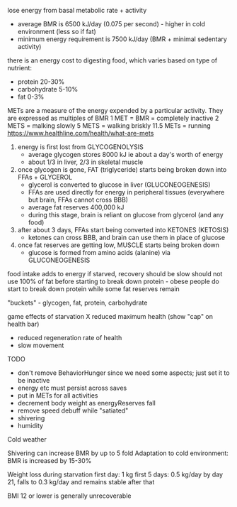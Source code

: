 lose energy from basal metabolic rate + activity
- average BMR is 6500 kJ/day (0.075 per second) - higher in cold environment (less so if fat)
- minimum energy requirement is 7500 kJ/day (BMR + minimal sedentary activity)

there is an energy cost to digesting food, which varies based on type of nutrient:
- protein 20-30%
- carbohydrate 5-10%
- fat 0-3%

METs are a measure of the energy expended by a particular activity.
They are expressed as multiples of BMR
1 MET = BMR = completely inactive
2 METS = malking slowly
5 METS = walking briskly
11.5 METs = running
https://www.healthline.com/health/what-are-mets

1. energy is first lost from GLYCOGENOLYSIS
   - average glycogen stores 8000 kJ ie about a day's worth of energy
   - about 1/3 in liver, 2/3 in skeletal muscle
2. once glycogen is gone, FAT (triglyceride) starts being broken down into FFAs + GLYCEROL
   - glycerol is converted to glucose in liver (GLUCONEOGENESIS)
   - FFAs are used directly for energy in peripheral tissues (everywhere but brain, FFAs cannot cross BBB)
   - average fat reserves 400,000 kJ
   - during this stage, brain is reliant on glucose from glycerol (and any food)
3. after about 3 days, FFAs start being converted into KETONES (KETOSIS)
   - ketones can cross BBB, and brain can use them in place of glucose
4. once fat reserves are getting low, MUSCLE starts being broken down
   - glucose is formed from amino acids (alanine) via GLUCONEOGENESIS

food intake adds to energy
if starved, recovery should be slow
should not use 100% of fat before starting to break down protein - obese people do start to break down protein while some fat reserves remain

"buckets" - glycogen, fat, protein, carbohydrate

game effects of starvation
X reduced maximum health (show "cap" on health bar)
- reduced regeneration rate of health 
- slow movement

TODO

* don't remove BehaviorHunger since we need some aspects; just set it to be inactive
* energy etc must persist across saves
* put in METs for all activities
* decrement body weight as energyReserves fall
* remove speed debuff while "satiated"
* shivering
* humidity


Cold weather

Shivering can increase BMR by up to 5 fold
Adaptation to cold environment: BMR is increased by 15-30%

Weight loss during starvation
first day: 1 kg
first 5 days: 0.5 kg/day
by day 21, falls to 0.3 kg/day and remains stable after that

BMI 12 or lower is generally unrecoverable

